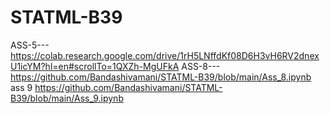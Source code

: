 # STATML-B39
ASS-5---https://colab.research.google.com/drive/1rH5LNffdKf08D6H3vH6RV2dnexU1icYM?hl=en#scrollTo=1QXZh-MgUFkA
ASS-8---https://github.com/Bandashivamani/STATML-B39/blob/main/Ass_8.ipynb
ass 9   https://github.com/Bandashivamani/STATML-B39/blob/main/Ass_9.ipynb
